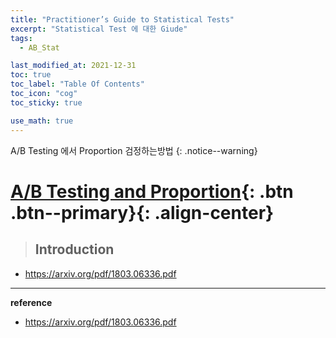 ```yaml
---
title: "Practitioner’s Guide to Statistical Tests"
excerpt: "Statistical Test 에 대한 Giude"
tags:
  - AB_Stat

last_modified_at: 2021-12-31
toc: true
toc_label: "Table Of Contents"
toc_icon: "cog"
toc_sticky: true

use_math: true
---
```


A/B Testing 에서 Proportion 검정하는방법
{: .notice--warning}

# [A/B Testing and Proportion](#link){: .btn .btn--primary}{: .align-center}

> ## Introduction

- https://arxiv.org/pdf/1803.06336.pdf

---

**reference**

- https://arxiv.org/pdf/1803.06336.pdf



